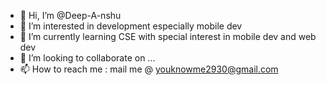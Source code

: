 - 👋 Hi, I’m @Deep-A-nshu
- 👀 I’m interested in development especially mobile dev
- 🌱 I’m currently learning CSE with special interest in mobile dev and web dev
- 💞️ I’m looking to collaborate on ...
- 📫 How to reach me : mail me @ youknowme2930@gmail.com 

<!---
Deep-A-nshu/Deep-A-nshu is a ✨ special ✨ repository because its `README.md` (this file) appears on your GitHub profile.
You can click the Preview link to take a look at your changes.
--->
